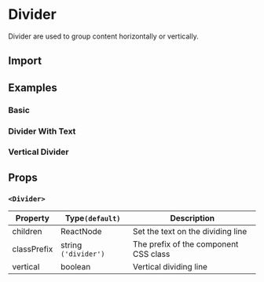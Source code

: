 # Divider

Divider are used to group content horizontally or vertically.

## Import

<!--{include:(components/divider/fragments/import.md)}-->

## Examples

### Basic

<!--{include:`basic.md`}-->

### Divider With Text

<!--{include:`with-text.md`}-->

### Vertical Divider

<!--{include:`vertical.md`}-->

## Props

### `<Divider>`

| Property    | Type`(default)`      | Description                           |
| ----------- | -------------------- | ------------------------------------- |
| children    | ReactNode            | Set the text on the dividing line     |
| classPrefix | string `('divider')` | The prefix of the component CSS class |
| vertical    | boolean              | Vertical dividing line                |
